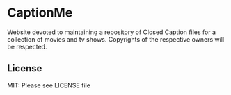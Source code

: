 CaptionMe
=========

Website devoted to maintaining a repository of Closed Caption files for a collection of movies and tv shows. Copyrights of the respective owners will be respected.

## License

MIT: Please see LICENSE file
